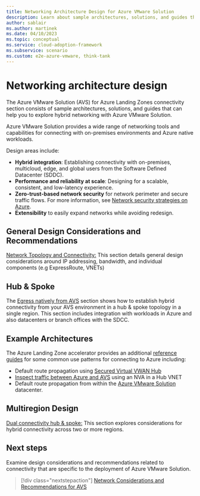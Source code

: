 ```yaml
---
title: Networking Architecture Design for Azure VMware Solution 
description: Learn about sample architectures, solutions, and guides that can help you explore the various networking capabilities for Azure VMware Solution
author: sablair
ms.author: martinek
ms.date: 04/10/2023
ms.topic: conceptual
ms.service: cloud-adoption-framework
ms.subservice: scenario
ms.custom: e2e-azure-vmware, think-tank
---
```


# Networking architecture design

The Azure VMware Solution (AVS) for Azure Landing Zones connectivity section consists of sample architectures, solutions, and guides that can help you to explore hybrid networking with Azure VMware Solution. 

Azure VMware Solution provides a wide range of networking tools and capabilities for connecting with on-premises environments and Azure native workloads. 

Design areas include:

- **Hybrid integration**: Establishing connectivity with on-premises, multicloud, edge, and global users from the Software Defined Datacenter (SDDC).
- **Performance and reliability at scale**: Designing for a scalable, consistent, and low-latency experience.
- **Zero-trust-based network security** for network perimeter and secure traffic flows. For more information, see [Network security strategies on Azure](/azure/architecture/framework/security/design-network).
- **Extensibility** to easily expand networks while avoiding redesign.

## General Design Considerations and Recommendations

[Network Topology and Connectivity:](./eslz-network-topology-connectivity.md) This section details general design considerations around IP addressing, bandwidth, and individual components (e.g ExpressRoute, VNETs)


## Hub & Spoke

The [Egress natively from AVS](./networking-hubspoke.md) section shows how to establish hybrid connectivity from your AVS environment in a hub & spoke topology in a single region. This section includes integration with workloads in Azure and also datacenters or branch offices with the SDCC. 



## Example Architectures 

The Azure Landing Zone accelerator provides an additional [reference guides](./example-architectures.md)  for some common use patterns for connecting to Azure including: 

- Default route propagation using [Secured Virtual VWAN Hub](./example-architectures.md#secured-virtual-wan-hub-with-default-route-propagation)
- [Inspect traffic between Azure and AVS](./example-architectures.md#third-party-firewall-solutions-in-a-hub-virtual-network-with-azure-route-server) using an NVA in a Hub VNET
- Default route propagation from within the [Azure VMware Solution](./example-architectures.md#egress-from-azure-vmware-solution-with-or-without-nsx-t-or-nva) datacenter. 

## Multiregion Design 

[Dual connectivity hub & spoke:](./eslz-dual-region-network-topology.md) This section explores considerations for hybrid connectivity across two or more regions. 

## Next steps

Examine design considerations and recommendations related to connectivity that are specific to the deployment of Azure VMware Solution.

> [!div class="nextstepaction"]
> [Network Considerations and Recommendations for AVS](./eslz-network-topology-connectivity.md)